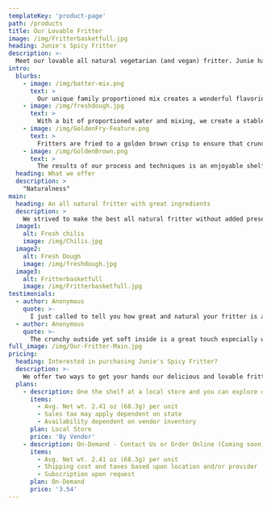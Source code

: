 ```yaml
---
templateKey: 'product-page'
path: /products
title: Our Lovable Fritter
image: /img/Fritterbasketfull.jpg
heading: Junie's Spicy Fritter
description: >-
  Meet our lovable all natural vegetarian (and vegan) fritter. Junie has always loved his mom's fritters and together at L&J Family Foods we strive to share with local and state communities.  Our delicious fritters can be found in a variety of different contexts and complement your other favorite beverages and sauces.
intro:
  blurbs:
    - image: /img/batter-mix.png
      text: >
        Our unique family proportioned mix creates a wonderful flavoring that becomes suitable for formulating a full batter.
    - image: /img/freshdough.jpg
      text: >
        With a bit of proportioned water and mixing, we create a stable batter that is ready to be transformed into the appropriate size and shape for frying.
    - image: /img/GoldenFry-Feature.png
      text: >
        Fritters are fried to a golden brown crisp to ensure that crunchy outside with soft chewy inside as you make your way to the middle.  
    - image: /img/GoldenBrown.png
      text: >
        The results of our process and techniques is an enjoyable shelf stable fritter that is vegetarian and that can be shared with our local community, partners, and at events (e.g., sports, concerts).
  heading: What we offer
  description: >
    "Naturalness"
main:
  heading: An all natural fritter with great ingredients
  description: >
    We strived to make the best all natural fritter without added preservatives and made in the USA.  Our ingredients include the following Rice Flour, All Purpose Flour, Cream of Wheat, Gram Flour, Onions, Green Chilis, Coriander Leaf, Salt, Sugar, Corn Oil, and Water.
  image1:
    alt: Fresh chilis
    image: /img/Chilis.jpg
  image2:
    alt: Fresh Dough
    image: /img/freshdough.jpg
  image3:
    alt: Fritterbasketfull
    image: /img/Fritterbasketfull.jpg
testimonials:
  - author: Anonymous
    quote: >-
      I just called to tell you how great and natural your fritter is and how excited I am each time I have one.    
  - author: Anonymous
    quote: >-
      The crunchy outside yet soft inside is a great touch especially with the chilis.  They sneak up on you in the most happy and pleasant manner.
full_image: /img/Our-Fritter-Main.jpg
pricing:
  heading: Interested in purchasing Junie's Spicy Fritter?
  description: >-
    We offer two ways to get your hands our delicious and lovable fritter: In-Store and On-Demand.
  plans:
    - description: One the shelf at a local store and you can explore our partners stores as well!  Explore our shop section.
      items:
        - Avg. Net wt. 2.41 oz (68.3g) per unit
        - Sales tax may apply dependent on state
        - Availability dependent on vendor inventory
      plan: Local Store
      price: 'By Vendor'
    - description: On-Demand - Contact Us or Order Online (Coming soon).  See instructions under our shop section.
      items:
        - Avg. Net wt. 2.41 oz (68.3g) per unit
        - Shipping cost and taxes based upon location and/or provider
        - Subscription upon request
      plan: On-Demand
      price: '3.54'
---
```

